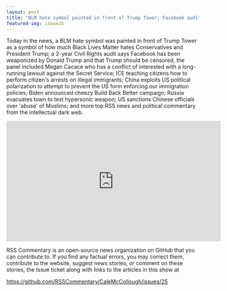 ```yaml
---
layout: post
title: "BLM hate symbol painted in front of Trump Tower; Facebook audit says platform has been weaponized"
featured-img: issue25
---
```


Today in the news, a BLM hate symbol was painted in front of Trump Tower as a symbol of how much Black Lives Matter hates Conservatives and President Trump; a 2-year Civil Rights audit says Facebook has been weaponized by Donald Trump and that Trump should be censored, the panel included Megan Cacace who has a conflict of interested with a long-running lawsuit against the Secret Service; ICE teaching citizens how to perform citizen's arrests on illegal immigrants; China exploits US political polarization to attempt to prevent the US form enforcing our immigration policies; Biden announced cheezy Build Back Better campaign; Russia evacuates town to test hypersonic weapon; US sanctions Chinese officials over 'abuse' of Muslims; and more top RSS news and political commentary from the intellectual dark web.

<iframe width="560" height="315" src="https://www.youtube.com/embed/sGLyQvWw6SA
" frameborder="0" allow="accelerometer; autoplay; encrypted-media; gyroscope; picture-in-picture" allowfullscreen></iframe>

RSS Commentary is an open-source news organization on GitHub that you can contribute to. If you find any factual errors, you may correct them, contribute to the website, suggest news stories, or comment on these stories, the Issue ticket along with links to the articles in this show at 

<https://github.com/RSSCommentary/CaleMcCollough/issues/25>
